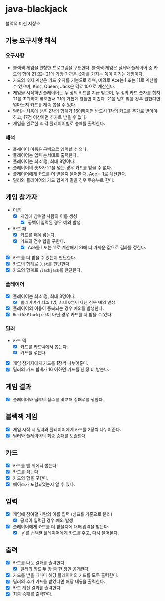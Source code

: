 # java-blackjack

블랙잭 미션 저장소

## 기능 요구사항 해석

### 요구사항

- 블랙잭 게임을 변형한 프로그램을 구현한다. 블랙잭 게임은 딜러와 플레이어 중 카드의 합이 21 또는 21에 가장 가까운 숫자를 가지는 쪽이 이기는 게임이다.
- 카드의 숫자 계산은 카드 숫자를 기본으로 하며, 예외로 Ace는 1 또는 11로 계산할 수 있으며, King, Queen, Jack은 각각 10으로 계산한다.
- 게임을 시작하면 플레이어는 두 장의 카드를 지급 받으며, 두 장의 카드 숫자를 합쳐 21을 초과하지 않으면서 21에 가깝게 만들면 이긴다. 21을 넘지 않을 경우 원한다면 얼마든지 카드를 계속 뽑을 수 있다.
- 딜러는 처음에 받은 2장의 합계가 16이하이면 반드시 1장의 카드를 추가로 받아야 하고, 17점 이상이면 추가로 받을 수 없다.
- 게임을 완료한 후 각 플레이어별로 승패를 출력한다.

### 해석

- 플레이어 이름은 공백으로 입력할 수 없다.
- 플레이어는 입력 순서대로 출력한다.
- 플레이어는 최소1명, 최대 8명이다.
- 플레이어의 숫자가 21을 넘는 경우 카드를 받을 수 없다.
- 플레이어에게 카드를 더 받을지 물어볼 때, Ace는 1로 계산한다.
- 딜러와 플레이어의 카드 합계가 같을 경우 무승부로 한다.

## 게임 참가자

- 이름
  - [x] 게임에 참여할 사람의 이름 생성
    - [x] 공백이 입력된 경우 예외 발생
- 카드 패
  - [x] 카드를 패에 넣는다.
  - [x] 카드의 점수 합을 구한다.
    - [x] Ace를 1 또는 11로 계산해서 21에 더 가까운 값으로 결과를 정한다.
- [x] 카드를 더 받을 수 있는지 판단한다.
- [x] 카드의 합계로 `Bust`를 판단한다.
- [x] 카드의 합계로 `Blackjack`를 판단한다.

### 플레이어

- [x] 플레이어는 최소1명, 최대 8명이다.
  - [x] 플레이어가 최소 1명, 최대 8명이 아닌 경우 예외 발생
- [x] 플레이어의 이름이 중복되는 경우 예외를 발생한다.
- [x] `Bust`와 `Blackjack`이 아닌 경우 카드를 더 받을 수 있다. 

### 딜러

- 카드 덱
  - [x] 카드를 카드덱에서 뽑는다.
  - [x] 카드를 섞는다.
- [x] 게임 참가자에게 카드를 1장씩 나누어준다.
- [x] 딜러의 카드 합계가 16 이하면 카드를 한 장 더 받는다.

## 게임 결과

- [x] 플레이어와 딜러의 점수를 비교해 승패무를 정한다.

## 블랙잭 게임

- [x] 게임 시작 시 딜러와 플레이어에게 카드를 2장씩 나누어준다.
- [x] 딜러와 플레이어의 최종 승패를 도출한다.

## 카드

- [x] 카드를 맨 위에서 뽑는다.
- [x] 카드를 섞는다.
- [x] 카드의 합을 구한다.
- [x] 에이스가 포함되었는지 알 수 있다. 

## 입력

- [x] 게임에 참여할 사람의 이름 입력 (쉼표를 기준으로 분리)
  - [x] 공백이 입력된 경우 예외 발생
- [x] 플레이어에게 카드를 더 받을지에 대해 입력을 받는다.
  - [x] 'y'를 선택한 플레이어에게 카드를 주고, 다시 물어본다.

## 출력

- [x] 카드를 나눈 결과를 출력한다.
  - [x] 딜러의 카드 두 장 중 한 장만 공개한다.
- [x] 카드를 받을 때마다 해당 플레이어의 카드를 모두 출력한다.
- [x] 딜러의 추가 카드를 받았다면 해당 내용을 출력한다.
- [x] 카드 계산 결과를 출력한다.
- [x] 최종 승패를 출력한다.
